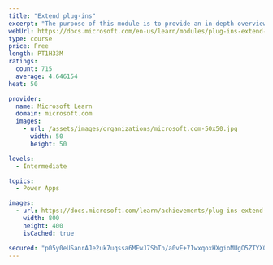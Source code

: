 ```yaml
---
title: "Extend plug-ins"
excerpt: "The purpose of this module is to provide an in-depth overview of plug-ins as it relates to Power Platform development. This module will review how and when plug-ins are implemented, how they are registered and deployed, and the various configuration options that are available during plug-in registration."
webUrl: https://docs.microsoft.com/en-us/learn/modules/plug-ins-extend-power-platform/
type: course
price: Free
length: PT1H33M
ratings:
  count: 715
  average: 4.646154
heat: 50

provider:
  name: Microsoft Learn
  domain: microsoft.com
  images:
    - url: /assets/images/organizations/microsoft.com-50x50.jpg
      width: 50
      height: 50

levels:
  - Intermediate

topics:
  - Power Apps

images:
  - url: https://docs.microsoft.com/learn/achievements/plug-ins-extend-power-platform-social.png
    width: 800
    height: 400
    isCached: true

secured: "p05y0eUSanrAJe2uk7uqssa6MEwJ7ShTn/a0vE+7IwxqoxHXgioMUgO5ZTYX04FLDT5cM26ab3/r8q2u2Stpc5s1ZTiQ1xOQygMM+g7MUHl18RIKpXGiKtG1tTIqbwRQcsc25NrT92SO2xUrM5T5QQC+zocBiuUoZFj27AebZAbNzQSMl5507t2GprwpMJqzH2H0585I834Ovzww6q8ENoMQ11MHADNe0pdJnIZWLfOu4Kf/MrquxQovxwjt8EczwbA8j+WMvoPxFwb0mUIrA4fdDtKYC8jecjQWg+ArvPF7ddJor3Wj+VkA192yi9fv8csX6M63RsQbkaweZc6flgycrwMu2M+934AxGSF2qOWLsNsgDp7qlguazc5Wwtue/fEtUrokOSYiHqkduZMLtg0SFaQFHw6CmuE5fyugDlc=;R9a2apA+oeisfHD531NVEQ=="
---
```


